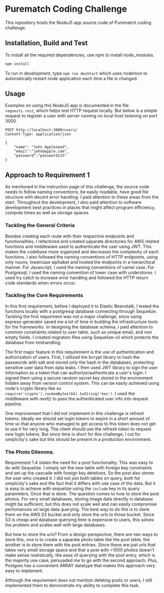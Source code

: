 # Purematch Coding Challenge

This repository hosts the NodeJS app source code of Purematch coding challenge.

## Installation, Build and Test

To install all the required dependencies, use npm to install node_modules.

```bash
npm install
```

To run in development, type `npm run devStart` which uses nodemon to automatically restart node application each time a file is changed.

## Usage

Examples on using this NodeJS app is documented in the file `requests.rest`, which helps test HTTP request locally.
But below is a simple request to register a user with server running on local host listening on port 3000.

```
POST http://localhost:3000/users/
Content-Type: application/json

{
    "name": "John Appleseed",
    "email":"john@apple.com",
    "password":"password123"
}
```

## Approach to Requirement 1

As mentioned in the instruction page of this challenge, the source code needs to follow naming conventions, be easily readable, have good file structure with decent error handling. I paid attention to these areas from the start. Throughout the development, I also paid attention to software development best practices in places that might affect program efficiency, compute times as well as storage spaces.

### Tackling the General Criteria

Besides creating each route with their respective endpoints and functionalities, I refactored and created saparate directories for AWS related functions and middleware used to authenticate the user using JWT. This makes the codebase more organized and decreases the complexity of each functions. I also followed the naming conventions of HTTP endpoints, using only nouns, lowercase alphabet and hosted the endpoints in a hierarchical manner. For Javascript, I used the naming conventions of camel case. For Postgresql, I used the naming convention of lower case with understores. I used try catch to increase error handling and followed the HTTP return code standards when errors occur.

### Tackling the Core Requirements

In this first requirement, before I deployed it to Elastic Beanstalk, I tested the functions locally with a postgresql database connecting through Sequelize. Tackling the first requirment was not a major challenge, since using express-generator saved me a lot of time in building the infrastructure tools for the frameworks. In designing the database schema, I paid attention to common constraints related to user table, such as unique email, and non empty fields. I created migration files using Sequelize-cli which protects the database from mishandling.

The first major feature in this requirement is the use of authentication and authorization of users. First, I utilized the bcrypt library to hash the passwords with salt and stored only the hash in the databases, protecting sensitive user data from data leaks. I then used JWT library to sign the user information as a token that can authorize/authenticate a user's login. I signed them using a secure random secret key stored in the environment hidden away from version control system. This can be easily achieved using node's crypto library like so `require('crypto').randomBytes(64).toString('hex')`. I used the middleware with next() to pass the authenticated user info into request pipeline.

One improvement that I did not implement in this challenge is refresh tokens. Ideally we should set login tokens to expire in a short amount of time so that anyone who managed to get access to this token does not get to use it for very long. The client should use the refresh token to request new login tokens. But since time is short for this challenge, I cut for simplicity's sake but this should be present in a production environment.

### The Photo Dilemma.

Requirement 1.4 states the need for a post functionality. This was easy to do with Sequelize. I simply set the new table with foreign key constraints and set up the cascade with foreign key deletions. So the post also stores the user who created it. I did not join both tables on query, both for simplicity's sake and the fact that it differs with use case of the data. But it is easy to achieve with sequelize using the `include` key in its query parameters. Once that is done. The question comes to how to store the post photos. For very small databases, storing image data directly in database might be sufficient, but this does not scale well and can easily compromise perfomances on large data querying. The best way to do this is to store them on the AWS S3 bucket and only store the urls to those bucket. Since S3 is cheap and database querying time is expensive to users, this solves the problem and scales well with large databases.

But how to store the urls? From a design perspective, there are two ways to store this, one is to create a saparate photo table like the post table, the another is to store them with the post entries. Since these are just urls that takes very small storage space and that a post with >1000 photos doesn't make sense realistically, the ease of querying with the post entry, which is the majority use case, persuaded me to go with the second approach. Plus, Postgres has a convenient ARRAY datatype that makes this approach very easy to implement.

Although the requirement does not mention deleting posts or users, I still implemented them to demonstrate my ability to complete this task.
